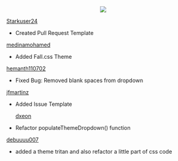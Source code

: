 
<div align="center">
<a href="https://github.com/omicreativedev/ThemeSwitcher/graphs/contributors">
<!-- <img src="https://contrib.rocks/image?repo=omicreativedev/ThemeSwitcher"> -->
 <img src="https://readme-contributors.now.sh/omicreativedev/ThemeSwitcher?width=500&spacing=2">
</a>
</div>



[Starkuser24](https://github.com/Starkuser24)
* Created Pull Request Template

[medinamohamed](https://github.com/medinamohamed)
* Added Fall.css Theme

[hemanth110702](https://github.com/hemanth110702)
* Fixed Bug: Removed blank spaces from dropdown

[jfmartinz](https://github.com/jfmartinz)
* Added Issue Template

  [dxeon](https://github.com/dxeon)
* Refactor populateThemeDropdown() function


[debuuuu007](https://github.com/debuuuu007)
* added a theme tritan and also refactor a little part of css code
